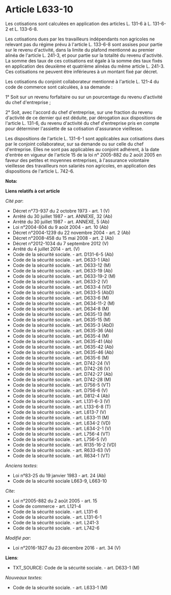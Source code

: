 # Article L633-10

Les cotisations sont calculées en application des articles L. 131-6 à L. 131-6-2 et L. 133-6-8. 

Les cotisations dues par les travailleurs indépendants non agricoles ne relevant pas du régime prévu à l'article L. 133-6-8
sont assises pour partie sur le revenu d'activité, dans la limite du plafond mentionné au premier alinéa de l'article L.
241-3, et pour partie sur la totalité du revenu d'activité. La somme des taux de ces cotisations est égale à la somme des
taux fixés en application des deuxième et quatrième alinéas du même article L. 241-3. Ces cotisations ne peuvent être
inférieures à un montant fixé par décret. 

Les cotisations du conjoint collaborateur mentionné à l'article L. 121-4 du code de commerce sont calculées, à sa demande : 

1° Soit sur un revenu forfaitaire ou sur un pourcentage du revenu d'activité du chef d'entreprise ; 

2° Soit, avec l'accord du chef d'entreprise, sur une fraction du revenu d'activité de ce dernier qui est déduite, par
dérogation aux dispositions de l'article L. 131-6, du revenu d'activité du chef d'entreprise pris en compte pour déterminer
l'assiette de sa cotisation d'assurance vieillesse. 

Les dispositions de l'article L. 131-6-1 sont applicables aux cotisations dues par le conjoint collaborateur, sur sa demande
ou sur celle du chef d'entreprise. Elles ne sont pas applicables au conjoint adhérent, à la date d'entrée en vigueur de
l'article 15 de la loi n° 2005-882 du 2 août 2005 en faveur des petites et moyennes entreprises, à l'assurance volontaire
vieillesse des travailleurs non salariés non agricoles, en application des dispositions de l'article L. 742-6.

**Nota:**



**Liens relatifs à cet article**

_Cité par_:

  - Décret n°73-937 du 2 octobre 1973 - art. 1 (V)
  - Arrêté du 30 juillet 1987 - art. ANNEXE, 32 (Ab)
  - Arrêté du 30 juillet 1987 - art. ANNEXE, 5 (Ab)
  - Loi n°2004-804 du 9 août 2004 - art. 10 (Ab)
  - Décret n°2004-1239 du 22 novembre 2004 - art. 2 (Ab)
  - Décret n°2008-458 du 15 mai 2008 - art. 2 (Ab)
  - Décret n°2012-1034 du 7 septembre 2012 (V)
  - Arrêté du 4 juillet 2014 - art. (V)
  - Code de la sécurité sociale. - art. D131-6-5 (Ab)
  - Code de la sécurité sociale. - art. D633-1 (Ab)
  - Code de la sécurité sociale. - art. D633-12 (M)
  - Code de la sécurité sociale. - art. D633-19 (Ab)
  - Code de la sécurité sociale. - art. D633-19-2 (M)
  - Code de la sécurité sociale. - art. D633-2 (V)
  - Code de la sécurité sociale. - art. D633-4 (VD)
  - Code de la sécurité sociale. - art. D633-5 (AbD)
  - Code de la sécurité sociale. - art. D633-6 (M)
  - Code de la sécurité sociale. - art. D634-11-2 (M)
  - Code de la sécurité sociale. - art. D634-8 (M)
  - Code de la sécurité sociale. - art. D635-13 (M)
  - Code de la sécurité sociale. - art. D635-15 (M)
  - Code de la sécurité sociale. - art. D635-3 (AbD)
  - Code de la sécurité sociale. - art. D635-36 (Ab)
  - Code de la sécurité sociale. - art. D635-4 (M)
  - Code de la sécurité sociale. - art. D635-41 (Ab)
  - Code de la sécurité sociale. - art. D635-42 (Ab)
  - Code de la sécurité sociale. - art. D635-46 (Ab)
  - Code de la sécurité sociale. - art. D635-6 (M)
  - Code de la sécurité sociale. - art. D742-24 (V)
  - Code de la sécurité sociale. - art. D742-26 (V)
  - Code de la sécurité sociale. - art. D742-27 (Ab)
  - Code de la sécurité sociale. - art. D742-28 (M)
  - Code de la sécurité sociale. - art. D756-5 (VT)
  - Code de la sécurité sociale. - art. D756-6 (V)
  - Code de la sécurité sociale. - art. D812-4 (Ab)
  - Code de la sécurité sociale. - art. L131-6-3 (V)
  - Code de la sécurité sociale. - art. L133-6-8 (T)
  - Code de la sécurité sociale. - art. L613-7 (V)
  - Code de la sécurité sociale. - art. L633-11 (M)
  - Code de la sécurité sociale. - art. L634-2 (VD)
  - Code de la sécurité sociale. - art. L634-2-1 (V)
  - Code de la sécurité sociale. - art. L756-4 (VT)
  - Code de la sécurité sociale. - art. L756-5 (V)
  - Code de la sécurité sociale. - art. R135-16-2 (VD)
  - Code de la sécurité sociale. - art. R633-63 (V)
  - Code de la sécurité sociale. - art. R634-1 (VT)

_Anciens textes_:

  - Loi n°83-25 du 19 janvier 1983 - art. 24 (Ab)
  - Code de la sécurité sociale L663-9, L663-10

_Cite_:

  - Loi n°2005-882 du 2 août 2005 - art. 15
  - Code de commerce - art. L121-4
  - Code de la sécurité sociale. - art. L131-6
  - Code de la sécurité sociale. - art. L131-6-1
  - Code de la sécurité sociale. - art. L241-3
  - Code de la sécurité sociale. - art. L742-6

_Modifié par_:

  - Loi n°2016-1827 du 23 décembre 2016 - art. 34 (V)

**Liens**:

  - TXT_SOURCE: Code de la sécurité sociale. - art. D633-1 (M)

_Nouveaux textes_:

  - Code de la sécurité sociale. - art. L633-1 (M)
